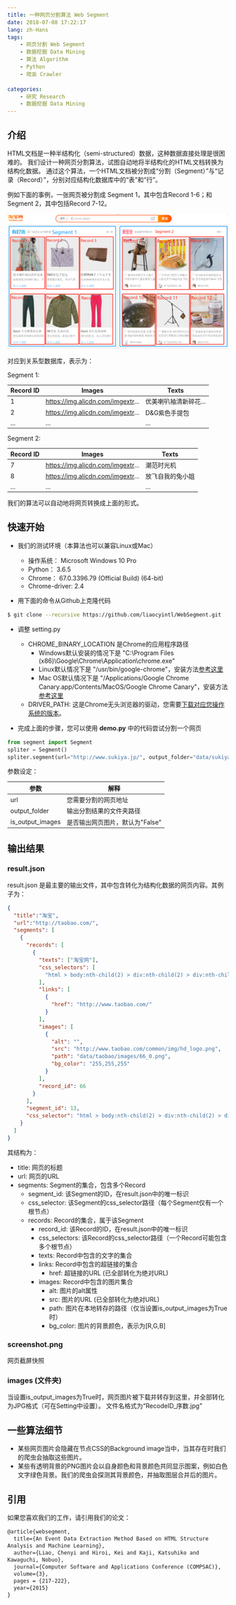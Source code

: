 ```yaml
---
title: 一种网页分割算法 Web Segment
date: 2018-07-08 17:22:17
lang: zh-Hans
tags:
    - 网页分割 Web Segment
    - 数据挖掘 Data Mining
    - 算法 Algorithm
    - Python
    - 爬虫 Crawler
    
categories: 
    - 研究 Research
    - 数据挖掘 Data Mining
---
```


## 介绍
HTML文档是一种半结构化（semi-structured）数据，这种数据直接处理是很困难的。
我们设计一种网页分割算法，试图自动地将半结构化的HTML文档转换为结构化数据。
通过这个算法，一个HTML文档被分割成“分割（Segment）”与“记录（Record）”，分别对应结构化数据库中的“表”和“行”。

例如下面的事例，一张网页被分割成 Segment 1，其中包含Record 1-6；和Segment 2，其中包括Record 7-12。

<img src="\uploads\postimgs\487e62df.png" alt="网页分割的例子" title="网页分割的例子" />

对应到关系型数据库，表示为：

Segment 1:

| Record ID | Images | Texts |
| ---- | ---- | ---- |
| 1 |  https://img.alicdn.com/imgextr... | 优美喇叭袖清新碎花... |
| 2 |  https://img.alicdn.com/imgextr... | D&G紫色手提包 |
| ... | ...  | ... |

Segment 2:



| Record ID | Images | Texts |
| ---- | ---- | ---- |
| 7 |  https://img.alicdn.com/imgextr... | 潮范时光机 |
| 8 |  https://img.alicdn.com/imgextr... | 放飞自我的兔小姐 |
| ... | ...  | ... |

我们的算法可以自动地将网页转换成上面的形式。

## 快速开始

- 我们的测试环境（本算法也可以兼容Linux或Mac）
    - 操作系统： Microsoft Windows 10 Pro
    - Python： 3.6.5
    - Chrome： 67.0.3396.79 (Official Build) (64-bit)
    - Chrome-driver: 2.4
    
- 用下面的命令从Github上克隆代码
```bash
$ git clone --recursive https://github.com/liaocyintl/WebSegment.git
```

- 调整 setting.py
    - CHROME_BINARY_LOCATION 是Chrome的应用程序路径
        - Windows默认安装的情况下是 "C:\Program Files (x86)\Google\Chrome\Application\chrome.exe"
        - Linux默认情况下是 "/usr/bin/google-chrome"，安装方法[参考这里](https://qiita.com/shinsaka/items/37436e256c813d277d6d)
        - Mac OS默认情况下是 "/Applications/Google Chrome Canary.app/Contents/MacOS/Google Chrome Canary"，安装方法[参考这里](https://duo.com/decipher/driving-headless-chrome-with-python)
    - DRIVER_PATH: 这是Chrome无头浏览器的驱动，您需要[下载对应您操作系统的版本](https://chromedriver.storage.googleapis.com/index.html?path=2.40/)。

- 完成上面的步骤，您可以使用 **demo.py** 中的代码尝试分割一个网页

```python
from segment import Segment
spliter = Segment()
spliter.segment(url="http://www.sukiya.jp/", output_folder="data/sukiya", is_output_images=True)
```

参数设定：

|  参数  |  解释  |
| ---- | ---- |
|  url  |  您需要分割的网页地址 |
|  output_folder  |  输出分割结果的文件夹路径  |
|  is_output_images  |  是否输出网页图片，默认为"False" |

## 输出结果

### result.json

result.json 是最主要的输出文件，其中包含转化为结构化数据的网页内容。其例子为：

```json
{
  "title":"淘宝",
  "url":"http://taobao.com/",
  "segments": [
    {
      "records": [
        {
          "texts": ["淘宝网"],
          "css_selectors": [
            "html > body:nth-child(2) > div:nth-child(2) > div:nth-child(2) > div > div > div"
          ],
          "links": [
            {
              "href": "http://www.taobao.com/"
            }
          ],
          "images": [
            {
              "alt": "",
              "src": "http://www.taobao.com/common/img/hd_logo.png",
              "path": "data/taobao/images/66_0.png",
              "bg_color": "255,255,255"
            }
          ],
          "record_id": 66
        }
      ],
      "segment_id": 13,
      "css_selector": "html > body:nth-child(2) > div:nth-child(2) > div:nth-child(2) > div > div"
    }
  ]
}
```

其结构为：
- title: 网页的标题
- url: 网页的URL
- segments: Segment的集合，包含多个Record
    - segment_id: 该Segment的ID，在result.json中的唯一标识
    - css_selector: 该Segment的css_selector路径（每个Segment仅有一个根节点）
    - records: Record的集合，属于该Segment
        - record_id: 该Record的ID，在result.json中的唯一标识
        - css_selectors: 该Record的css_selector路径（一个Record可能包含多个根节点）
        - texts: Record中包含的文字的集合
        - links: Record中包含的超链接的集合
            - href: 超链接的URL (已全部转化为绝对URL)
        - images: Record中包含的图片集合
            - alt: 图片的alt属性
            - src: 图片的URL (已全部转化为绝对URL)
            - path: 图片在本地转存的路径（仅当设置is_output_images为True时）
            - bg_color: 图片的背景颜色，表示为[R,G,B]

### screenshot.png
网页截屏快照

### images (文件夹)
当设置is_output_images为True时，网页图片被下载并转存到这里，并全部转化为JPG格式（可在Setting中设置）。
文件名格式为“RecodeID_序数.jpg”

## 一些算法细节

- 某些网页图片会隐藏在节点CSS的Background image当中，当其存在时我们的爬虫会抽取这些图片。
- 某些有透明背景的PNG图片会以自身颜色和背景颜色共同显示图案，例如白色文字绿色背景。我们的爬虫会探测其背景颜色，并抽取图层合并后的图片。

## 引用

如果您喜欢我们的工作，请引用我们的论文：

```text
@article{websegment,
  title={An Event Data Extraction Method Based on HTML Structure Analysis and Machine Learning},
  author={Liao, Chenyi and Hiroi, Kei and Kaji, Katsuhiko and Kawaguchi, Nobuo},
  journal={Computer Software and Applications Conference (COMPSAC)},
  volume={3},
  pages = {217-222},
  year={2015}
}
```